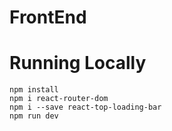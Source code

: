 # FrontEnd

# Running Locally 

```shell
npm install
npm i react-router-dom
npm i --save react-top-loading-bar
npm run dev 
```

